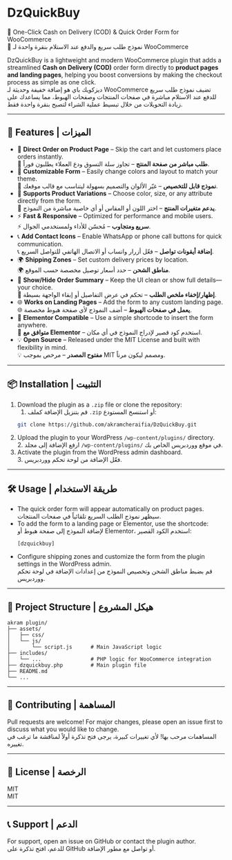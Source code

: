 # DzQuickBuy

🚀 One-Click Cash on Delivery (COD) & Quick Order Form for WooCommerce  
🚀 نموذج طلب سريع والدفع عند الاستلام بنقرة واحدة لـ WooCommerce

DzQuickBuy is a lightweight and modern WooCommerce plugin that adds a streamlined **Cash on Delivery (COD)** order form directly to **product pages and landing pages**, helping you boost conversions by making the checkout process as simple as one click.  
ديزكويك باي هو إضافة خفيفة وحديثة لـ WooCommerce تضيف نموذج طلب سريع للدفع عند الاستلام مباشرة في صفحات المنتجات وصفحات الهبوط، مما يساعدك على زيادة التحويلات من خلال تبسيط عملية الشراء لتصبح بنقرة واحدة فقط.

---

## 🌟 Features | الميزات

- 🛒 **Direct Order on Product Page** – Skip the cart and let customers place orders instantly.  
  🛒 **طلب مباشر من صفحة المنتج** – تجاوز سلة التسوق ودع العملاء يطلبون فوراً.
- 🎨 **Customizable Form** – Easily change colors and layout to match your theme.  
  🎨 **نموذج قابل للتخصيص** – غيّر الألوان والتصميم بسهولة ليتناسب مع قالب موقعك.
- 🎯 **Supports Product Variations** – Choose color, size, or any attribute directly from the form.  
  🎯 **يدعم متغيرات المنتج** – اختر اللون أو المقاس أو أي خاصية مباشرة من النموذج.
- ⚡ **Fast & Responsive** – Optimized for performance and mobile users.  
  ⚡ **سريع ومتجاوب** – مُحسّن للأداء ولمستخدمي الجوال.
- 📞 **Add Contact Icons** – Enable WhatsApp or phone call buttons for quick communication.  
  📞 **إضافة أيقونات تواصل** – فعّل أزرار واتساب أو الاتصال الهاتفي للتواصل السريع.
- 🌍 **Shipping Zones** – Set custom delivery prices by location.  
  🌍 **مناطق الشحن** – حدد أسعار توصيل مخصصة حسب الموقع.
- 📄 **Show/Hide Order Summary** – Keep the UI clean or show full details—your choice.  
  📄 **إظهار/إخفاء ملخص الطلب** – تحكم في عرض التفاصيل أو إبقاء الواجهة بسيطة.
- 🌐 **Works on Landing Pages** – Add the form to any custom landing page.  
  🌐 **يعمل في صفحات الهبوط** – أضف النموذج لأي صفحة هبوط مخصصة.
- 🔧 **Elementor Compatible** – Use a simple shortcode to insert the form anywhere.  
  🔧 **متوافق مع Elementor** – استخدم كود قصير لإدراج النموذج في أي مكان.
- 💡 **Open Source** – Released under the MIT License and built with flexibility in mind.  
  💡 **مفتوح المصدر** – مرخص بموجب MIT ومصمم ليكون مرناً.

---

## 📦 Installation | التثبيت

1. Download the plugin as a `.zip` file or clone the repository:  
   1. قم بتنزيل الإضافة كملف `.zip` أو استنسخ المستودع:
   ```bash
   git clone https://github.com/akramcheraifia/DzQuickBuy.git
   ```
2. Upload the plugin to your WordPress `/wp-content/plugins/` directory.  
   2. ارفع الإضافة إلى مجلد `/wp-content/plugins/` في موقع ووردبريس الخاص بك.
3. Activate the plugin from the WordPress admin dashboard.  
   3. فعّل الإضافة من لوحة تحكم ووردبريس.

---

## 🛠️ Usage | طريقة الاستخدام

- The quick order form will appear automatically on product pages.  
  سيظهر نموذج الطلب السريع تلقائياً في صفحات المنتجات.
- To add the form to a landing page or Elementor, use the shortcode:  
  لإضافة النموذج إلى صفحة هبوط أو Elementor، استخدم الكود القصير:
  ```
  [dzquickbuy]
  ```
- Configure shipping zones and customize the form from the plugin settings in the WordPress admin.  
  قم بضبط مناطق الشحن وتخصيص النموذج من إعدادات الإضافة في لوحة تحكم ووردبريس.

---

## 📁 Project Structure | هيكل المشروع

```
akram plugin/
├── assets/
│   ├── css/
│   └── js/
│       └── script.js      # Main JavaScript logic
├── includes/
│   └── ...                # PHP logic for WooCommerce integration
├── dzquickbuy.php         # Main plugin file
├── README.md
└── ...
```

---

## 🤝 Contributing | المساهمة

Pull requests are welcome! For major changes, please open an issue first to discuss what you would like to change.  
المساهمات مرحب بها! لأي تغييرات كبيرة، يرجى فتح تذكرة أولاً لمناقشة ما ترغب في تغييره.

---

## 📄 License | الرخصة

MIT  
MIT

---

## 📞 Support | الدعم

For support, open an issue on GitHub or contact the plugin author.  
للدعم، افتح تذكرة على GitHub أو تواصل مع مطور الإضافة.
